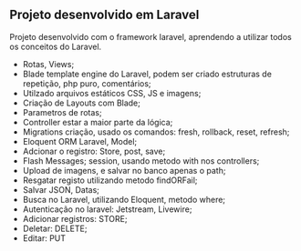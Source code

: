 ## Projeto desenvolvido em Laravel
Projeto desenvolvido com o framework laravel, aprendendo a utilizar todos os conceitos do Laravel.

- Rotas, Views;
- Blade template engine do Laravel, podem ser criado estruturas de repetição, php puro, comentários;
- Utilzado arquivos estáticos CSS, JS e imagens;
- Criação de Layouts com Blade;
- Parametros de rotas;
- Controller estar a maior parte da lógica;
- Migrations criação, usado os comandos: fresh, rollback, reset, refresh;
- Eloquent ORM Laravel, Model;
- Adcionar o registro: Store, post, save;
- Flash Messages; session, usando metodo with nos controllers;
- Upload de imagens, e salvar no banco apenas o path;
- Resgatar registo utilizando metodo findORFail;
- Salvar JSON, Datas;
- Busca no Laravel, utilizando Eloquent, metodo where;
- Autenticação no laravel: Jetstream, Livewire;
- Adicionar registros: STORE;
- Deletar: DELETE;
- Editar: PUT
